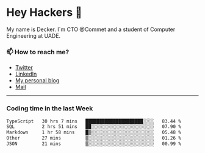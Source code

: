 # Hey Hackers 👋

My name is Decker. I`m CTO @Commet and a student of Computer Engineering at UADE.

### 📫 How to reach me?
- [Twitter](https://x.com/0xDecker) 
- [LinkedIn](https://www.linkedin.com/in/decker-urbano/) 
- [My personal blog](http://decker.sh) 
- [Mail](mailto:me@decker.sh)

---

### Coding time in the last Week

<!--START_SECTION:waka-->

```txt
TypeScript   30 hrs 7 mins   █████████████████████░░░░   83.44 %
SQL          2 hrs 51 mins   ██░░░░░░░░░░░░░░░░░░░░░░░   07.90 %
Markdown     1 hr 58 mins    █▒░░░░░░░░░░░░░░░░░░░░░░░   05.48 %
Other        27 mins         ▒░░░░░░░░░░░░░░░░░░░░░░░░   01.26 %
JSON         21 mins         ▒░░░░░░░░░░░░░░░░░░░░░░░░   00.99 %
```

<!--END_SECTION:waka-->
